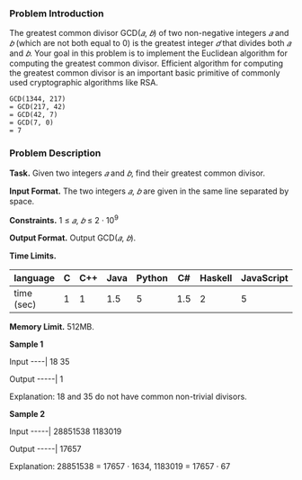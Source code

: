 ### Problem Introduction

The greatest common divisor GCD(*𝑎*, *𝑏*) of two non-negative integers *𝑎* and *𝑏*
(which are not both equal to 0) is the greatest integer *𝑑* that divides both *𝑎* and *𝑏*.
Your goal in this problem is to implement the Euclidean algorithm for computing
the greatest common divisor.
Efficient algorithm for computing the greatest common divisor is an important
basic primitive of commonly used cryptographic algorithms like RSA.

    GCD(1344, 217)
    = GCD(217, 42)
    = GCD(42, 7)
    = GCD(7, 0)
    = 7

### Problem Description

**Task.** Given two integers *𝑎* and *𝑏*, find their greatest common divisor.

**Input Format.** The two integers *𝑎*, *𝑏* are given in the same line separated by space.

**Constraints.** 1 ≤ *𝑎*, *𝑏* ≤ 2 · 10<sup>9</sup>

**Output Format.** Output GCD(*𝑎*, *𝑏*).

**Time Limits.** 

 language | C | C++ | Java | Python | C# | Haskell | JavaScript | Ruby | Scala 
| ------------ | ------------ | ------------ | ------------ | ------------ | ------------ | ------------ | ------------ | ------------ | ------------ |
 time (sec) | 1 | 1 | 1.5 | 5 | 1.5 | 2 | 5 | 5 | 3 

**Memory Limit.** 512MB.

**Sample 1**

Input
----|
18 35

Output
-----|
1

Explanation: 18 and 35 do not have common non-trivial divisors.

**Sample 2**

Input
-----|
28851538 1183019

Output
-----|
17657

Explanation: 28851538 = 17657 · 1634, 1183019 = 17657 · 67
